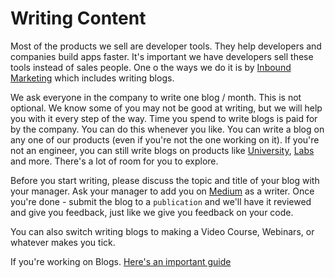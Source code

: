 # Writing Content

Most of the products we sell are developer tools. They help developers and companies build apps faster. It's important we have developers sell these tools instead of sales people. One o the ways we do it is by [Inbound Marketing](https://www.hubspot.com/inbound-marketing) which includes writing blogs. 

We ask everyone in the company to write one blog / month. This is not optional. We know some of you may not be good at writing, but we will help you with it every step of the way. Time you spend to write blogs is paid for by the company. You can do this whenever you like. You can write a blog on any one of our products (even if you're not the one working on it). If you're not an engineer, you can still write blogs on products like [University](https://hackerbayuniversity.com), [Labs](https://hackerbaylabs.com) and more. There's a lot of room for you to explore. 

Before you start writing, please discuss the topic and title of your blog with your manager. Ask your manager to add you on [Medium](https://medium.com) as a writer. Once you're done - submit the blog to a `publication` and we'll have it reviewed and give you feedback, just like we give you feedback on your code.

You can also switch writing blogs to making a Video Course, Webinars, or whatever makes you tick. 

If you're working on Blogs. [Here's an important guide](https://blog.hackerbay.io/checklist-for-publishing-a-story-to-medium-aaf811b68526)




